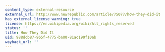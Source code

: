 ```yaml
---
content_type: external-resource
external_url: http://www.newrepublic.com/article/75077/how-they-did-it
has_external_license_warning: true
license: https://en.wikipedia.org/wiki/All_rights_reserved
status: ''
title: How They Did It
uid: 988dcb87-965f-4775-ba00-81ac190f10ab
wayback_url: ''
---
```

